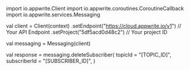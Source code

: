 import io.appwrite.Client
import io.appwrite.coroutines.CoroutineCallback
import io.appwrite.services.Messaging

val client = Client(context)
    .setEndpoint("https://cloud.appwrite.io/v1") // Your API Endpoint
    .setProject("5df5acd0d48c2") // Your project ID

val messaging = Messaging(client)

val response = messaging.deleteSubscriber(
    topicId = "[TOPIC_ID]",
    subscriberId = "[SUBSCRIBER_ID]",
)